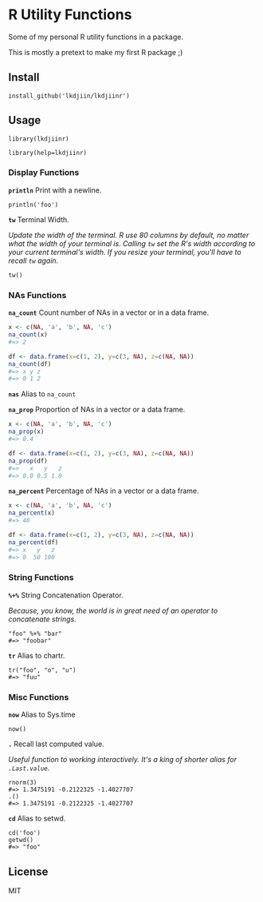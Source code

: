 # R Utility Functions

Some of my personal R utility functions in a package.

This is mostly a pretext to make my first R package ;)

## Install

    install_github('lkdjiin/lkdjiinr')

## Usage

    library(lkdjiinr)

    library(help=lkdjiinr)

### Display Functions

**`println`** Print with a newline.

    println('foo')

**`tw`** Terminal Width.

*Update the width of the terminal. R use 80 columns by default, no
matter what the width of your terminal is. Calling `tw` set the
R's width according to your current terminal's width. If you resize
your terminal, you'll have to recall `tw` again.*

    tw()

### NAs Functions

**`na_count`** Count number of NAs in a vector or in a data frame.

```r
x <- c(NA, 'a', 'b', NA, 'c')
na_count(x)
#=> 2
```

```r
df <- data.frame(x=c(1, 2), y=c(3, NA), z=c(NA, NA))
na_count(df)
#=> x y z 
#=> 0 1 2
```

**`nas`** Alias to `na_count`

**`na_prop`** Proportion of NAs in a vector or a data frame.

```r
x <- c(NA, 'a', 'b', NA, 'c')
na_prop(x)
#=> 0.4
```

```r
df <- data.frame(x=c(1, 2), y=c(3, NA), z=c(NA, NA))
na_prop(df)
#=>   x   y   z 
#=> 0.0 0.5 1.0
```

**`na_percent`** Percentage of NAs in a vector or a data frame.

```r
x <- c(NA, 'a', 'b', NA, 'c')
na_percent(x)
#=> 40
```

```r
df <- data.frame(x=c(1, 2), y=c(3, NA), z=c(NA, NA))
na_percent(df)
#=> x   y   z 
#=> 0  50 100 
```

### String Functions

**`%+%`** String Concatenation Operator.

*Because, you know, the world is in great need of an operator to concatenate
strings.*

    "foo" %+% "bar"
    #=> "foobar"

**`tr`** Alias to chartr.

    tr("foo", "o", "u")
    #=> "fuu"

### Misc Functions

**`now`** Alias to Sys.time

    now()

**`.`** Recall last computed value.

*Useful function to working interactively. It's a king of shorter
alias for `.Last.value`.*

    rnorm(3)
    #=> 1.3475191 -0.2122325 -1.4027707
    .()
    #=> 1.3475191 -0.2122325 -1.4027707


**`cd`** Alias to setwd.

    cd('foo')
    getwd()
    #=> "foo"


## License

MIT
